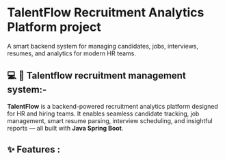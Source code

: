 # TalentFlow Recruitment Analytics Platform project 
A smart backend system for managing candidates, jobs, interviews, resumes, and analytics for modern HR teams.

## 💻 💼 Talentflow recruitment management system:-
**TalentFlow** is a backend-powered recruitment analytics platform designed for HR and hiring teams. It enables seamless candidate tracking, job management, smart resume parsing, interview scheduling, and insightful reports — all built with **Java Spring Boot**.

## ✨ Features :
